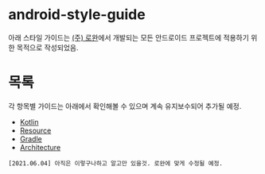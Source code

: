 # android-style-guide
아래 스타일 가이드는 <a href="http://rowan.kr">(주) 로완</a>에서 개발되는 모든 안드로이드 프로젝트에 적용하기 위한 목적으로 작성되었음.
# 목록
각 항목별 가이드는 아래에서 확인해볼 수 있으며 계속 유지보수되어 추가될 예정.
- [Kotlin](Kotlin.md)
- [Resource](Resource.md)
- [Gradle](Gradle.md)
- [Architecture](Architecture.md) 

```
[2021.06.04] 아직은 이렇구나하고 알고만 있을것. 로완에 맞게 수정될 예정.
```
